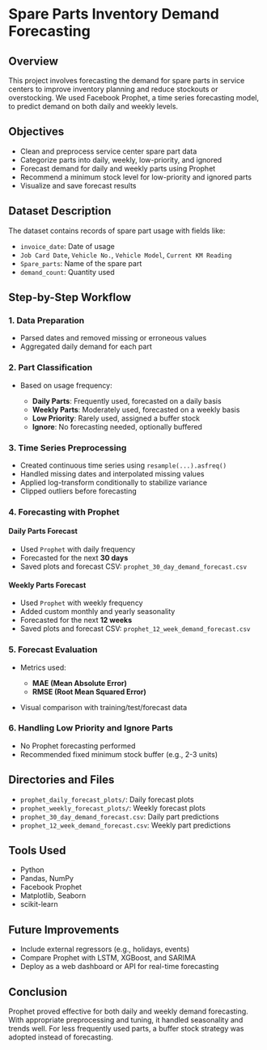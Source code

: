 # Spare Parts Inventory Demand Forecasting

## Overview

This project involves forecasting the demand for spare parts in service centers to improve inventory planning and reduce stockouts or overstocking. We used Facebook Prophet, a time series forecasting model, to predict demand on both daily and weekly levels.

## Objectives

* Clean and preprocess service center spare part data
* Categorize parts into daily, weekly, low-priority, and ignored
* Forecast demand for daily and weekly parts using Prophet
* Recommend a minimum stock level for low-priority and ignored parts
* Visualize and save forecast results

## Dataset Description

The dataset contains records of spare part usage with fields like:

* `invoice_date`: Date of usage
* `Job Card Date`, `Vehicle No.`, `Vehicle Model`, `Current KM Reading`
* `Spare_parts`: Name of the spare part
* `demand_count`: Quantity used

## Step-by-Step Workflow

### 1. Data Preparation

* Parsed dates and removed missing or erroneous values
* Aggregated daily demand for each part

### 2. Part Classification

* Based on usage frequency:

  * **Daily Parts**: Frequently used, forecasted on a daily basis
  * **Weekly Parts**: Moderately used, forecasted on a weekly basis
  * **Low Priority**: Rarely used, assigned a buffer stock
  * **Ignore**: No forecasting needed, optionally buffered

### 3. Time Series Preprocessing

* Created continuous time series using `resample(...).asfreq()`
* Handled missing dates and interpolated missing values
* Applied log-transform conditionally to stabilize variance
* Clipped outliers before forecasting

### 4. Forecasting with Prophet

#### Daily Parts Forecast

* Used `Prophet` with daily frequency
* Forecasted for the next **30 days**
* Saved plots and forecast CSV: `prophet_30_day_demand_forecast.csv`

#### Weekly Parts Forecast

* Used `Prophet` with weekly frequency
* Added custom monthly and yearly seasonality
* Forecasted for the next **12 weeks**
* Saved plots and forecast CSV: `prophet_12_week_demand_forecast.csv`

### 5. Forecast Evaluation

* Metrics used:

  * **MAE (Mean Absolute Error)**
  * **RMSE (Root Mean Squared Error)**
* Visual comparison with training/test/forecast data

<!-- ### 6. Final Output

* Combined both daily and weekly forecasts into a single DataFrame
* Rounded off the forecasted values
* Output example:

```
date       forecast_demand  Spare_parts     forecast_type
2019-01-08               4      3m oil            Daily
2019-01-08               2  Clutch cable         Daily
2019-01-08               8  Chain overhaul       Weekly
```

* Saved final output: `combined_forecast.csv` -->

### 6. Handling Low Priority and Ignore Parts

* No Prophet forecasting performed
* Recommended fixed minimum stock buffer (e.g., 2-3 units)

## Directories and Files

* `prophet_daily_forecast_plots/`: Daily forecast plots
* `prophet_weekly_forecast_plots/`: Weekly forecast plots
* `prophet_30_day_demand_forecast.csv`: Daily part predictions
* `prophet_12_week_demand_forecast.csv`: Weekly part predictions
<!-- * `combined_forecast.csv`: Final rounded predictions -->

## Tools Used

* Python
* Pandas, NumPy
* Facebook Prophet
* Matplotlib, Seaborn
* scikit-learn

## Future Improvements

* Include external regressors (e.g., holidays, events)
* Compare Prophet with LSTM, XGBoost, and SARIMA
* Deploy as a web dashboard or API for real-time forecasting

## Conclusion

Prophet proved effective for both daily and weekly demand forecasting. With appropriate preprocessing and tuning, it handled seasonality and trends well. For less frequently used parts, a buffer stock strategy was adopted instead of forecasting.
